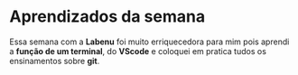 # Aprendizados da semana

Essa semana com a **Labenu** foi muito erriquecedora para mim pois aprendi a **função de um terminal**, do **VScode** e coloquei em pratica tudos os ensinamentos sobre **git**.